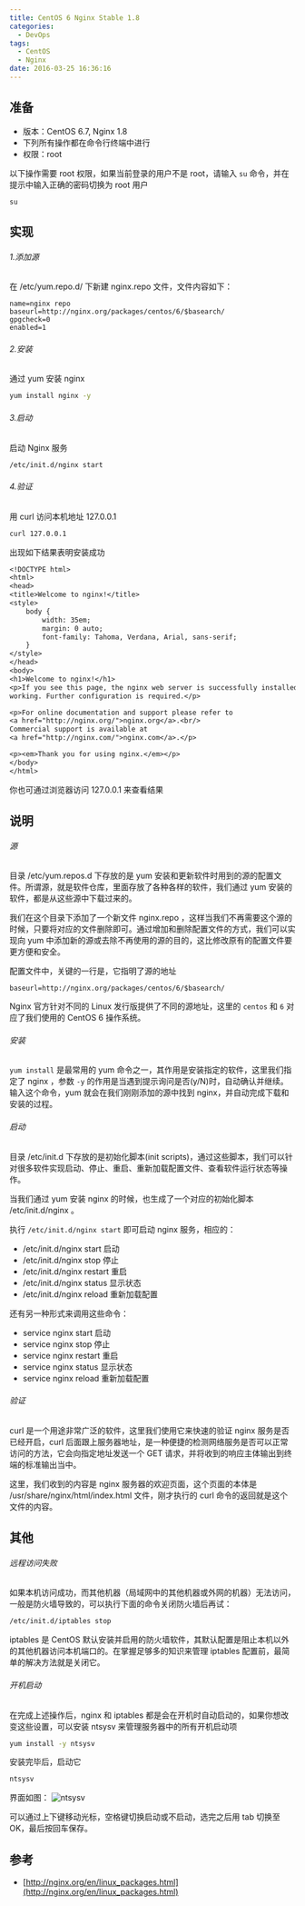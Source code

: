 ```yaml
---
title: CentOS 6 Nginx Stable 1.8
categories:
  - DevOps
tags:
  - CentOS
  - Nginx
date: 2016-03-25 16:36:16
---
```


## 准备

* 版本：CentOS 6.7, Nginx 1.8
* 下列所有操作都在命令行终端中进行
* 权限：root

以下操作需要 root 权限，如果当前登录的用户不是 root，请输入 `su` 命令，并在提示中输入正确的密码切换为 root 用户

```
su  
```

## 实现

###### 1.添加源

在 /etc/yum.repo.d/ 下新建 nginx.repo 文件，文件内容如下：

```[nginx]
name=nginx repo  
baseurl=http://nginx.org/packages/centos/6/$basearch/  
gpgcheck=0  
enabled=1  
```

###### 2.安装

通过 yum 安装 nginx

```bash
yum install nginx -y  
```

###### 3.启动

启动 Nginx 服务

```bash
/etc/init.d/nginx start
```

###### 4.验证

用 curl 访问本机地址 127.0.0.1

```bash
curl 127.0.0.1  
```

出现如下结果表明安装成功

```txt
<!DOCTYPE html>  
<html>
<head>
<title>Welcome to nginx!</title>
<style>
    body {
        width: 35em;
        margin: 0 auto;
        font-family: Tahoma, Verdana, Arial, sans-serif;
    }
</style>
</head>
<body>
<h1>Welcome to nginx!</h1>
<p>If you see this page, the nginx web server is successfully installed and  
working. Further configuration is required.</p>

<p>For online documentation and support please refer to  
<a href="http://nginx.org/">nginx.org</a>.<br/>  
Commercial support is available at  
<a href="http://nginx.com/">nginx.com</a>.</p>

<p><em>Thank you for using nginx.</em></p>
</body>
</html>
```


你也可通过浏览器访问 127.0.0.1 来查看结果

## 说明

###### 源

目录 /etc/yum.repos.d 下存放的是 yum 安装和更新软件时用到的源的配置文件。所谓源，就是软件仓库，里面存放了各种各样的软件，我们通过 yum 安装的软件，都是从这些源中下载过来的。

我们在这个目录下添加了一个新文件 nginx.repo ，这样当我们不再需要这个源的时候，只要将对应的文件删除即可。通过增加和删除配置文件的方式，我们可以实现向 yum 中添加新的源或去除不再使用的源的目的，这比修改原有的配置文件要更方便和安全。

配置文件中，关键的一行是，它指明了源的地址

```
baseurl=http://nginx.org/packages/centos/6/$basearch/  
```

Nginx 官方针对不同的 Linux 发行版提供了不同的源地址，这里的 `centos` 和 `6` 对应了我们使用的 CentOS 6 操作系统。

###### 安装

`yum install` 是最常用的 yum 命令之一，其作用是安装指定的软件，这里我们指定了 nginx ，参数 `-y` 的作用是当遇到提示询问是否(y/N)时，自动确认并继续。输入这个命令，yum 就会在我们刚刚添加的源中找到 nginx，并自动完成下载和安装的过程。

###### 启动

目录 /etc/init.d 下存放的是初始化脚本(init scripts)，通过这些脚本，我们可以针对很多软件实现启动、停止、重启、重新加载配置文件、查看软件运行状态等操作。

当我们通过 yum 安装 nginx 的时候，也生成了一个对应的初始化脚本 /etc/init.d/nginx 。

执行 `/etc/init.d/nginx start` 即可启动 nginx 服务，相应的：

* /etc/init.d/nginx start 启动
* /etc/init.d/nginx stop 停止
* /etc/init.d/nginx restart 重启
* /etc/init.d/nginx status 显示状态
* /etc/init.d/nginx reload 重新加载配置

还有另一种形式来调用这些命令：

* service nginx start 启动
* service nginx stop 停止
* service nginx restart 重启
* service nginx status 显示状态
* service nginx reload 重新加载配置

###### 验证

curl 是一个用途非常广泛的软件，这里我们使用它来快速的验证 nginx 服务是否已经开启，curl 后面跟上服务器地址，是一种便捷的检测网络服务是否可以正常访问的方法，它会向指定地址发送一个 GET 请求，并将收到的响应主体输出到终端的标准输出当中。

这里，我们收到的内容是 nginx 服务器的欢迎页面，这个页面的本体是 /usr/share/nginx/html/index.html 文件，刚才执行的 curl 命令的返回就是这个文件的内容。

## 其他

###### 远程访问失败

如果本机访问成功，而其他机器（局域网中的其他机器或外网的机器）无法访问，一般是防火墙导致的，可以执行下面的命令关闭防火墙后再试：

```bash
/etc/init.d/iptables stop
```

iptables 是 CentOS 默认安装并启用的防火墙软件，其默认配置是阻止本机以外的其他机器访问本机端口的。在掌握足够多的知识来管理 iptables 配置前，最简单的解决方法就是关闭它。

###### 开机启动

在完成上述操作后，nginx 和 iptables 都是会在开机时自动启动的，如果你想改变这些设置，可以安装 ntsysv 来管理服务器中的所有开机启动项

```bash
yum install -y ntsysv  
```

安装完毕后，启动它

```bash
ntsysv  
```

界面如图：
![ntsysv](https://bnlt.org/content/images/2016/03/N9-WK-7--N-W-5AN-A-S-AK.jpg)

可以通过上下键移动光标，空格键切换启动或不启动，选完之后用 tab 切换至 OK，最后按回车保存。

## 参考

* [http://nginx.org/en/linux_packages.html](http://nginx.org/en/linux_packages.html)
